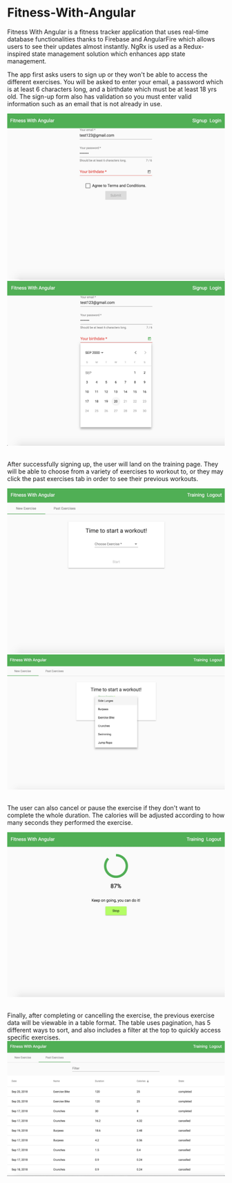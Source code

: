 # Fitness-With-Angular


Fitness With Angular is a fitness tracker application that uses real-time database functionalities thanks to Firebase and AngularFire which allows users to see their updates almost instantly. NgRx is used as a Redux-inspired state management solution which enhances app state management.

The app first asks users to sign up or they won't be able to access the different exercises. You will be asked to enter your email, a password which is at least 6 characters long, and a birthdate which must be at least 18 yrs old. The sign-up form also has validation so you must enter valid information such as an email that is not already in use.

<img src="fitness-with-angular/screenshots/1.jpg"/>
<br>
<img src="fitness-with-angular/screenshots/2.jpg"/>
<br><br>

After successfully signing up, the user will land on the training page. They will be able to choose from a variety of exercises to workout to, or they may click the past exercises tab in order to see their previous workouts.

<img src="fitness-with-angular/screenshots/3.jpg"/>
<br>
<img src="fitness-with-angular/screenshots/4.jpg"/>
<br><br>

The user can also cancel or pause the exercise if they don't want to complete the whole duration. The calories will be adjusted according to how many seconds they performed the exercise.

<img src="fitness-with-angular/screenshots/5.jpg"/>
<br><br>

Finally, after completing or cancelling the exercise, the previous exercise data will be viewable in a table format. The table uses pagination, has 5 different ways to sort, and also includes a filter at the top to quickly access specific exercises.
<img src="fitness-with-angular/screenshots/6.jpg"/>
